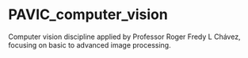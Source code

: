 # PAVIC_computer_vision
Computer vision discipline applied by Professor Roger Fredy L Chávez, focusing on basic to advanced image processing.
